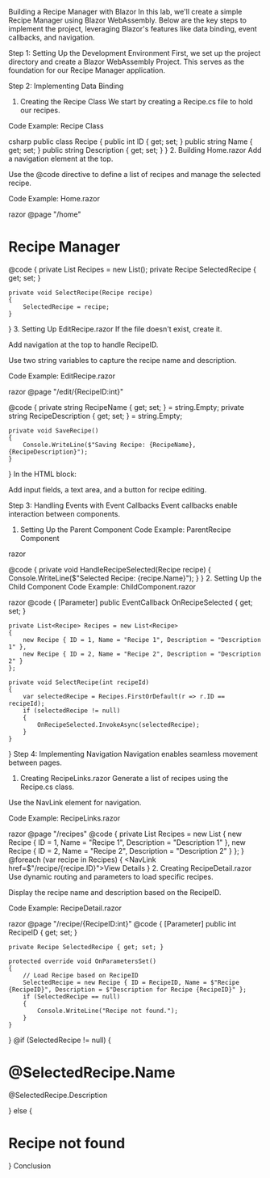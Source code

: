 Building a Recipe Manager with Blazor
In this lab, we'll create a simple Recipe Manager using Blazor WebAssembly. Below are the key steps to implement the project, leveraging Blazor's features like data binding, event callbacks, and navigation.

Step 1: Setting Up the Development Environment
First, we set up the project directory and create a Blazor WebAssembly Project. This serves as the foundation for our Recipe Manager application.

Step 2: Implementing Data Binding
1. Creating the Recipe Class
We start by creating a Recipe.cs file to hold our recipes.

Code Example: Recipe Class

csharp
public class Recipe
{
    public int ID { get; set; }
    public string Name { get; set; }
    public string Description { get; set; }
}
2. Building Home.razor
Add a navigation element at the top.

Use the @code directive to define a list of recipes and manage the selected recipe.

Code Example: Home.razor

razor
@page "/home"
<h1>Recipe Manager</h1>

@code {
    private List<Recipe> Recipes = new List<Recipe>();
    private Recipe SelectedRecipe { get; set; }

    private void SelectRecipe(Recipe recipe)
    {
        SelectedRecipe = recipe;
    }
}
3. Setting Up EditRecipe.razor
If the file doesn't exist, create it.

Add navigation at the top to handle RecipeID.

Use two string variables to capture the recipe name and description.

Code Example: EditRecipe.razor

razor
@page "/edit/{RecipeID:int}"

@code {
    private string RecipeName { get; set; } = string.Empty;
    private string RecipeDescription { get; set; } = string.Empty;

    private void SaveRecipe()
    {
        Console.WriteLine($"Saving Recipe: {RecipeName}, {RecipeDescription}");
    }
}
In the HTML block:

Add input fields, a text area, and a button for recipe editing.

Step 3: Handling Events with Event Callbacks
Event callbacks enable interaction between components.

1. Setting Up the Parent Component
Code Example: ParentRecipe Component

razor
<ChildComponent OnRecipeSelected="HandleRecipeSelected" />

@code {
    private void HandleRecipeSelected(Recipe recipe)
    {
        Console.WriteLine($"Selected Recipe: {recipe.Name}");
    }
}
2. Setting Up the Child Component
Code Example: ChildComponent.razor

razor
@code {
    [Parameter]
    public EventCallback<Recipe> OnRecipeSelected { get; set; }

    private List<Recipe> Recipes = new List<Recipe>
    {
        new Recipe { ID = 1, Name = "Recipe 1", Description = "Description 1" },
        new Recipe { ID = 2, Name = "Recipe 2", Description = "Description 2" }
    };

    private void SelectRecipe(int recipeId)
    {
        var selectedRecipe = Recipes.FirstOrDefault(r => r.ID == recipeId);
        if (selectedRecipe != null)
        {
            OnRecipeSelected.InvokeAsync(selectedRecipe);
        }
    }
}
Step 4: Implementing Navigation
Navigation enables seamless movement between pages.

1. Creating RecipeLinks.razor
Generate a list of recipes using the Recipe.cs class.

Use the NavLink element for navigation.

Code Example: RecipeLinks.razor

razor
@page "/recipes"
@code {
    private List<Recipe> Recipes = new List<Recipe>
    {
        new Recipe { ID = 1, Name = "Recipe 1", Description = "Description 1" },
        new Recipe { ID = 2, Name = "Recipe 2", Description = "Description 2" }
    };
}
@foreach (var recipe in Recipes)
{
    <NavLink href=$"/recipe/{recipe.ID}">View Details</NavLink>
}
2. Creating RecipeDetail.razor
Use dynamic routing and parameters to load specific recipes.

Display the recipe name and description based on the RecipeID.

Code Example: RecipeDetail.razor

razor
@page "/recipe/{RecipeID:int}"
@code {
    [Parameter]
    public int RecipeID { get; set; }

    private Recipe SelectedRecipe { get; set; }

    protected override void OnParametersSet()
    {
        // Load Recipe based on RecipeID
        SelectedRecipe = new Recipe { ID = RecipeID, Name = $"Recipe {RecipeID}", Description = $"Description for Recipe {RecipeID}" };
        if (SelectedRecipe == null)
        {
            Console.WriteLine("Recipe not found.");
        }
    }
}
@if (SelectedRecipe != null)
{
    <h1>@SelectedRecipe.Name</h1>
    <p>@SelectedRecipe.Description</p>
}
else
{
    <h1>Recipe not found</h1>
}
Conclusion
